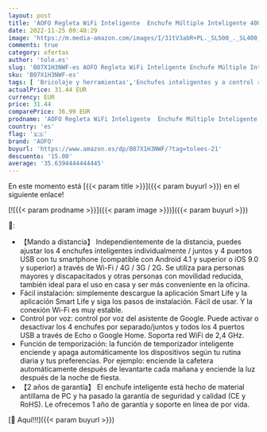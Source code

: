 ```yaml
---
layout: post
title: 'AOFO Regleta WiFi Inteligente  Enchufe Múltiple Inteligente 4000W 16A   Alexa Google Home y IFTTT Control Remoto de Voz  4 Tomas 4 USB  Controlado Individualmente  Temporizador  App Control Remoto'
date: 2022-11-25 09:48:29
image: 'https://m.media-amazon.com/images/I/31tV3abR+PL._SL500_._SL400_.jpg'
comments: true
category: ofertas
author: 'tole.es'
slug: 'B07X1H3NWF-es AOFO Regleta WiFi Inteligente Enchufe Múltiple Inteligente...'
sku: 'B07X1H3NWF-es'
tags: [ 'Bricolaje y herramientas','Enchufes inteligentes y a control remoto','Enchufes y accesorios','Instalación eléctrica','alexa','aofo','google','home','ifttt','🇪🇸', ]
actualPrice: 31.44 EUR
currency: EUR
price: 31.44
comparePrice: 36.99 EUR
prodname: 'AOFO Regleta WiFi Inteligente  Enchufe Múltiple Inteligente 4000W 16A   Alexa Google Home y IFTTT Control Remoto de Voz  4 Tomas 4 USB  Controlado Individualmente  Temporizador  App Control Remoto'
country: 'es'
flag: '🇪🇸'
brand: 'AOFO'
buyurl: 'https://www.amazon.es/dp/B07X1H3NWF/?tag=tolees-21'
descuento: '15.00'
average: '35.6394444444445'
---
```


En este momento está [{{< param title >}}]({{< param buyurl >}}) en el siguiente enlace!

[![{{< param prodname >}}]({{< param image >}})]({{< param buyurl >}})

🔎:

- 【Mando a distancia】 Independientemente de la distancia, puedes ajustar los 4 enchufes inteligentes individualmente / juntos y 4 puertos USB con tu smartphone (compatible con Android 4.1 y superior o iOS 9.0 y superior) a través de Wi-Fi / 4G / 3G / 2G. Se utiliza para personas mayores y discapacitados y otras personas con movilidad reducida, también ideal para el uso en casa y ser más conveniente en la oficina.
- Fácil instalación: simplemente descargue la aplicación Smart Life y la aplicación Smart Life y siga los pasos de instalación. Fácil de usar. Y la conexión Wi-Fi es muy estable.
- Control por voz: control por voz del asistente de Google. Puede activar o desactivar los 4 enchufes por separado/juntos y todos los 4 puertos USB a través de Echo o Google Home. Soporta red WiFi de 2,4 GHz.
- Función de temporización: la función de temporizador inteligente enciende y apaga automáticamente los dispositivos según tu rutina diaria y tus preferencias. Por ejemplo: enciende la cafetera automáticamente después de levantarte cada mañana y enciende la luz después de la noche de fiesta.
- 【2 años de garantía】 El enchufe inteligente está hecho de material antillama de PC y ha pasado la garantía de seguridad y calidad (CE y RoHS). Le ofrecemos 1 año de garantía y soporte en línea de por vida.

[🛒 Aquí!!!]({{< param buyurl >}})
